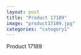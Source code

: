 ```yaml
---
layout: post
title: "Product 17189"
image: "product17189.jpg"
categories: "category1"
---
```

Product 17189

